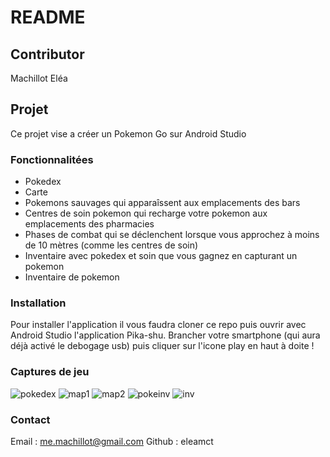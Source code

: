 # README

## Contributor
Machillot Eléa  


## Projet
Ce projet vise a créer un Pokemon Go sur Android Studio

### Fonctionnalitées
- Pokedex
- Carte 
- Pokemons sauvages qui apparaîssent aux emplacements des bars
- Centres de soin pokemon qui recharge votre pokemon aux emplacements des pharmacies
- Phases de combat qui se déclenchent lorsque vous approchez à moins de 10 mètres (comme les centres de soin)
- Inventaire avec pokedex et soin que vous gagnez en capturant un pokemon
- Inventaire de pokemon 

### Installation
Pour installer l'application il vous faudra cloner ce repo puis ouvrir avec Android Studio l'application Pika-shu. Brancher votre smartphone (qui aura déjà activé le debogage usb) puis cliquer sur l'icone play en haut à doite !

### Captures de jeu
![pokedex](/captures/pokedex.jpg)
![map1](/captures/map1.jpg)
![map2](/captures/map2.jpg)
![pokeinv](/captures/pokeinv.jpg)
![inv](/captures/inv.jpg)


### Contact
Email : me.machillot@gmail.com
Github : eleamct